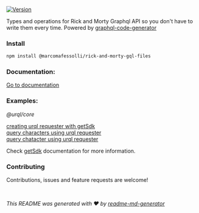<p>
  <a href="https://www.npmjs.com/package/@marcomafessolli/rick-and-morty-gql-files" target="_blank">
    <img alt="Version" src="https://img.shields.io/npm/v/@marcomafessolli/rick-and-morty-gql-files.svg">
  </a>
</p>

Types and operations for Rick and Morty Graphql API so you don't have to write them every time. Powered by [graphql-code-generator](https://github.com/dotansimha/graphql-code-generator)

### Install

```sh
npm install @marcomafessolli/rick-and-morty-gql-files
```

### Documentation:

[Go to documentation](https://github.com/marcomafessolli/rick-and-morty-gql-files/blob/main/docs/modules.md)

### Examples:

_@urql/core_

[creating urql requester with getSdk](https://github.com/marcomafessolli/remix-graphql-loader-example/blob/main/app/utils/urql.server.ts)<br>
[query characters using urql requester](https://github.com/marcomafessolli/remix-graphql-loader-example/blob/main/app/routes/index.tsx#L12)<br>
[query chatacter using urql requester](https://github.com/marcomafessolli/remix-graphql-loader-example/blob/main/app/routes/characters/%24id.tsx#L27)

Check [getSdk](https://marcomafessolli.github.io/rick-and-morty-gql-files/modules.html#getSdk) documentation for more information.

### Contributing

Contributions, issues and feature requests are welcome!

<br>

_This README was generated with ❤️ by [readme-md-generator](https://github.com/kefranabg/readme-md-generator)_
